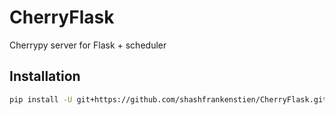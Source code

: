 # CherryFlask
Cherrypy server for Flask + scheduler 

## Installation

```sh
pip install -U git+https://github.com/shashfrankenstien/CherryFlask.git
```
